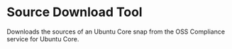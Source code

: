 # Source Download Tool

Downloads the sources of an Ubuntu Core snap from the OSS Compliance service
for Ubuntu Core.

